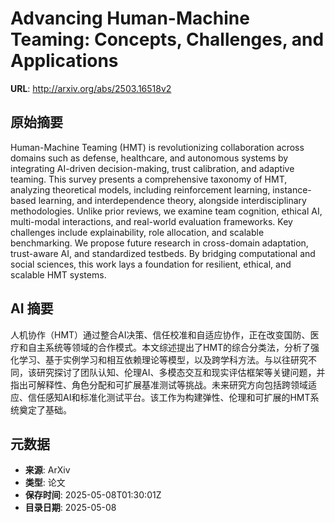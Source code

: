 # Advancing Human-Machine Teaming: Concepts, Challenges, and Applications

**URL**: http://arxiv.org/abs/2503.16518v2

## 原始摘要

Human-Machine Teaming (HMT) is revolutionizing collaboration across domains
such as defense, healthcare, and autonomous systems by integrating AI-driven
decision-making, trust calibration, and adaptive teaming. This survey presents
a comprehensive taxonomy of HMT, analyzing theoretical models, including
reinforcement learning, instance-based learning, and interdependence theory,
alongside interdisciplinary methodologies. Unlike prior reviews, we examine
team cognition, ethical AI, multi-modal interactions, and real-world evaluation
frameworks. Key challenges include explainability, role allocation, and
scalable benchmarking. We propose future research in cross-domain adaptation,
trust-aware AI, and standardized testbeds. By bridging computational and social
sciences, this work lays a foundation for resilient, ethical, and scalable HMT
systems.


## AI 摘要

人机协作（HMT）通过整合AI决策、信任校准和自适应协作，正在改变国防、医疗和自主系统等领域的合作模式。本文综述提出了HMT的综合分类法，分析了强化学习、基于实例学习和相互依赖理论等模型，以及跨学科方法。与以往研究不同，该研究探讨了团队认知、伦理AI、多模态交互和现实评估框架等关键问题，并指出可解释性、角色分配和可扩展基准测试等挑战。未来研究方向包括跨领域适应、信任感知AI和标准化测试平台。该工作为构建弹性、伦理和可扩展的HMT系统奠定了基础。

## 元数据

- **来源**: ArXiv
- **类型**: 论文
- **保存时间**: 2025-05-08T01:30:01Z
- **目录日期**: 2025-05-08
